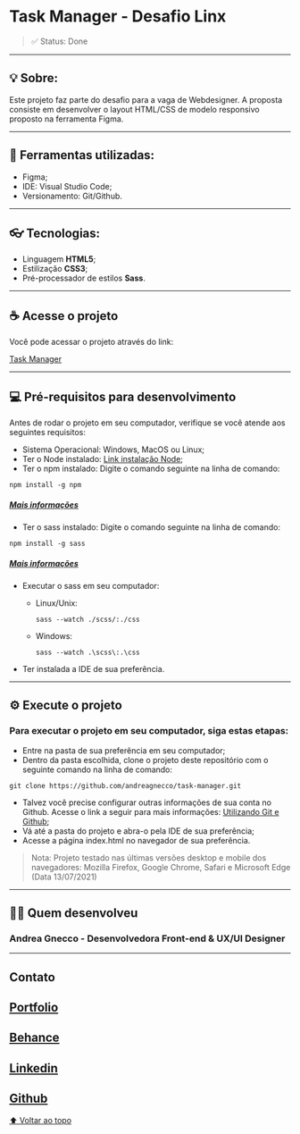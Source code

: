 # **Task Manager - Desafio Linx**
>✅ Status: Done 

----

## **💡 Sobre:** 

Este projeto faz parte do desafio para a vaga de Webdesigner. A proposta consiste em desenvolver o layout HTML/CSS de modelo responsivo proposto na ferramenta Figma.

----

## **🔧 Ferramentas utilizadas:**

* Figma;
* IDE: Visual Studio Code;
* Versionamento: Git/Github.

----

## **👓 Tecnologias:**


* Linguagem **HTML5**;
* Estilização **CSS3**;
* Pré-processador de estilos **Sass**.

----

## **☕ Acesse o projeto**

Você pode acessar o projeto através do link:

[Task Manager](https://andreagnecco.com/task-manager/)

----

## **💻 Pré-requisitos para desenvolvimento**

Antes de rodar o projeto em seu computador, verifique se você atende aos seguintes requisitos:

* Sistema Operacional: Windows, MacOS ou Linux;
* Ter o Node instalado: [Link instalação Node](https://nodejs.org/en/download/);
* Ter o npm instalado: Digite o comando seguinte na linha de comando:
```
npm install -g npm
```
##### [Mais informações](https://docs.npmjs.com/)
* Ter o sass instalado: Digite o comando seguinte na linha de comando:
```
npm install -g sass
```
##### [Mais informações](https://sass-lang.com/install)

* Executar o sass em seu computador:

    * Linux/Unix:
        ```
        sass --watch ./scss/:./css
        ```

    * Windows:
        ```
        sass --watch .\scss\:.\css
        ```
* Ter instalada a IDE de sua preferência.

----

## **⚙️ Execute o projeto**

### Para executar o projeto em seu computador, siga estas etapas:

* Entre na pasta de sua preferência em seu computador;
* Dentro da pasta escolhida, clone o projeto deste repositório com o seguinte comando na linha de comando:
```
git clone https://github.com/andreagnecco/task-manager.git
```
* Talvez você precise configurar outras informações de sua conta no Github. Acesse o link a seguir para mais informações: [Utilizando Git e Github](https://docs.github.com/en/get-started/quickstart);
* Vá até a pasta do projeto e abra-o pela IDE de sua preferência;
* Acesse a página index.html no navegador de sua preferência.

> Nota: Projeto testado nas últimas versões desktop e mobile dos navegadores: Mozilla Firefox, Google Chrome, Safari e Microsoft Edge (Data 13/07/2021)
----
## **👩‍✈️ Quem desenvolveu**
### Andrea Gnecco - Desenvolvedora Front-end & UX/UI Designer
----
## **Contato**

## [Portfolio](andreagnecco.com)
## [Behance](behance.com/andreagnecco)
## [Linkedin](linkedin.com/in/andrea-gnecco-design)
## [Github](github.com/andreagnecco)

[⬆ Voltar ao topo](https://github.com/andreagnecco/task-manager)<br>

